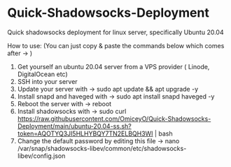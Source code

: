 # Quick-Shadowsocks-Deployment
Quick shadowsocks deployment for linux server, specifically Ubuntu 20.04

How to use: 
(You can just copy & paste the commands below which comes after -> )

1) Get yourself an ubuntu 20.04 server from a VPS provider ( Linode, DigitalOcean etc)
2) SSH into your server 
3) Update your server with -> sudo apt update && apt upgrade -y
4) Install snapd and haveged with -> sudo apt install snapd haveged -y 
5) Reboot the server with -> reboot
6) Install shadowsocks with -> sudo curl https://raw.githubusercontent.com/OmiceyO/Quick-Shadowsocks-Deployment/main/ubuntu-20.04-ss.sh?token=AQOTYQ3JI5HLHYBQY7TN2ELBQH3WI | bash 
7) Change the default password by editing this file -> nano /var/snap/shadowsocks-libev/common/etc/shadowsocks-libev/config.json


